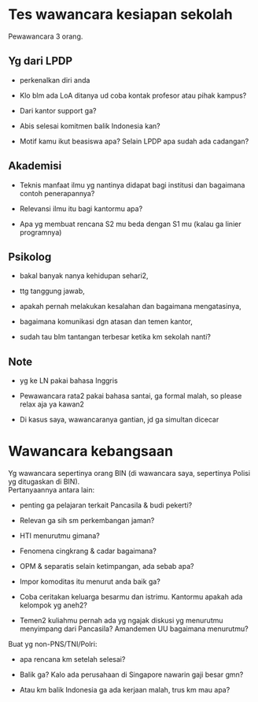 # Tes wawancara kesiapan sekolah

Pewawancara 3 orang.  

## Yg dari LPDP

- perkenalkan diri anda

- Klo blm ada LoA ditanya ud coba kontak profesor atau pihak kampus? 

- Dari kantor support ga? 

- Abis selesai komitmen balik Indonesia kan? 

- Motif kamu ikut beasiswa apa? Selain LPDP apa sudah ada cadangan? 

## Akademisi

- Teknis manfaat ilmu yg nantinya didapat bagi institusi dan bagaimana contoh penerapannya? 

- Relevansi ilmu itu bagi kantormu apa? 

- Apa yg membuat rencana S2 mu beda dengan S1 mu (kalau ga linier programnya)  

## Psikolog

- bakal banyak nanya kehidupan sehari2, 

- ttg tanggung jawab, 

- apakah pernah melakukan kesalahan dan bagaimana mengatasinya, 

- bagaimana komunikasi dgn atasan dan temen kantor, 

- sudah tau blm tantangan terbesar ketika km sekolah nanti?  

## Note

- yg ke LN pakai bahasa Inggris  

- Pewawancara rata2 pakai bahasa santai, ga formal malah, so please relax aja ya kawan2  

- Di kasus saya, wawancaranya gantian, jd ga simultan dicecar  

# Wawancara kebangsaan

Yg wawancara sepertinya orang BIN (di wawancara saya, sepertinya Polisi yg ditugaskan di BIN).  
Pertanyaannya antara lain: 

- penting ga pelajaran terkait Pancasila & budi pekerti? 

- Relevan ga sih sm perkembangan jaman? 

- HTI menurutmu gimana? 

- Fenomena cingkrang & cadar bagaimana? 

- OPM & separatis selain ketimpangan, ada sebab apa? 

- Impor komoditas itu menurut anda baik ga? 

- Coba ceritakan keluarga besarmu dan istrimu. Kantormu apakah ada kelompok yg aneh2? 

- Temen2 kuliahmu pernah ada yg ngajak diskusi yg menurutmu menyimpang dari Pancasila? Amandemen UU bagaimana menurutmu?  

Buat yg non-PNS/TNI/Polri: 

- apa rencana km setelah selesai? 

- Balik ga? Kalo ada perusahaan di Singapore nawarin gaji besar gmn? 

- Atau km balik Indonesia ga ada kerjaan malah, trus km mau apa? 








